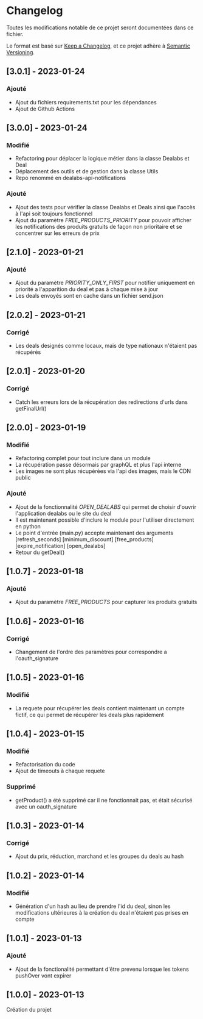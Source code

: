 # Changelog

Toutes les modifications notable de ce projet seront documentées dans ce fichier.

Le format est basé sur [Keep a Changelog](https://keepachangelog.com/fr/1.0.0/),
et ce projet adhère à [Semantic Versioning](https://semver.org/spec/v2.0.0.html).

## [3.0.1] - 2023-01-24

### Ajouté

- Ajout du fichiers requirements.txt pour les dépendances
- Ajout de Github Actions

## [3.0.0] - 2023-01-24

### Modifié

- Refactoring pour déplacer la logique métier dans la classe Dealabs et Deal
- Déplacement des outils et de gestion dans la classe Utils
- Repo renommé en dealabs-api-notifications

### Ajouté

- Ajout des tests pour vérifier la classe Dealabs et Deals ainsi que l'accès à l'api soit toujours fonctionnel
- Ajout du paramètre _FREE_PRODUCTS_PRIORITY_ pour pouvoir afficher les notifications des produits gratuits de façon non prioritaire et se concentrer sur les erreurs de prix

## [2.1.0] - 2023-01-21

### Ajouté

- Ajout du paramètre _PRIORITY_ONLY_FIRST_ pour notifier uniquement en priorité a l'apparition du deal et pas à chaque mise à jour
- Les deals envoyés sont en cache dans un fichier send.json

## [2.0.2] - 2023-01-21

### Corrigé

- Les deals designés comme locaux, mais de type nationaux n'étaient pas récupérés

## [2.0.1] - 2023-01-20

### Corrigé

- Catch les erreurs lors de la récupération des redirections d'urls dans getFinalUrl()

## [2.0.0] - 2023-01-19

### Modifié

- Refactoring complet pour tout inclure dans un module
- La récupération passe désormais par graphQL et plus l'api interne
- Les images ne sont plus récupérées via l'api des images, mais le CDN public

### Ajouté

- Ajout de la fonctionnalité _OPEN_DEALABS_ qui permet de choisir d'ouvrir l'application dealabs ou le site du deal
- Il est maintenant possible d'inclure le module pour l'utiliser directement en python
- Le point d'entrée (main.py) accepte maintenant des arguments [refresh_seconds] [minimum_discount] [free_products] [expire_notification] [open_dealabs]
- Retour du getDeal()

## [1.0.7] - 2023-01-18

### Ajouté

- Ajout du paramètre _FREE_PRODUCTS_ pour capturer les produits gratuits

## [1.0.6] - 2023-01-16

### Corrigé

- Changement de l'ordre des paramètres pour correspondre a l'oauth_signature

## [1.0.5] - 2023-01-16

### Modifié

- La requete pour récupérer les deals contient maintenant un compte fictif, ce qui permet de récupérer les deals plus rapidement

## [1.0.4] - 2023-01-15

### Modifié

- Refactorisation du code
- Ajout de timeouts à chaque requete

### Supprimé

- getProduct() a été supprimé car il ne fonctionnait pas, et était sécurisé avec un oauth_signature

## [1.0.3] - 2023-01-14

### Corrigé

- Ajout du prix, réduction, marchand et les groupes du deals au hash

## [1.0.2] - 2023-01-14

### Modifié

- Génération d'un hash au lieu de prendre l'id du deal, sinon les modifications ultérieures à la création du deal n'étaient pas prises en compte

## [1.0.1] - 2023-01-13

### Ajouté

- Ajout de la fonctionalité permettant d'être prevenu lorsque les tokens pushOver vont expirer

## [1.0.0] - 2023-01-13

Création du projet
